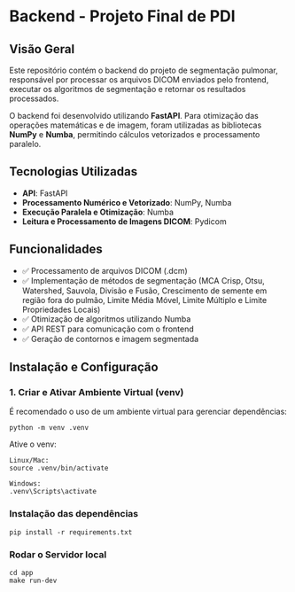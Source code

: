 # Backend - Projeto Final de PDI

## Visão Geral

Este repositório contém o backend do projeto de segmentação pulmonar, responsável por processar os arquivos DICOM enviados pelo frontend, executar os algoritmos de segmentação e retornar os resultados processados.

O backend foi desenvolvido utilizando **FastAPI**. Para otimização das operações matemáticas e de imagem, foram utilizadas as bibliotecas **NumPy** e **Numba**, permitindo cálculos vetorizados e processamento paralelo.

## Tecnologias Utilizadas

- **API**: FastAPI
- **Processamento Numérico e Vetorizado**: NumPy, Numba
- **Execução Paralela e Otimização**: Numba
- **Leitura e Processamento de Imagens DICOM**: Pydicom

## Funcionalidades

- ✅ Processamento de arquivos DICOM (.dcm)
- ✅ Implementação de métodos de segmentação (MCA Crisp, Otsu, Watershed, Sauvola, Divisão e Fusão, Crescimento de semente em região fora do pulmão, Limite Média Móvel, Limite Múltiplo e  Limite Propriedades Locais)
- ✅ Otimização de algoritmos utilizando Numba
- ✅ API REST para comunicação com o frontend
- ✅ Geração de contornos e imagem segmentada

## Instalação e Configuração

### 1. Criar e Ativar Ambiente Virtual (venv)

É recomendado o uso de um ambiente virtual para gerenciar dependências:

```
python -m venv .venv
```

Ative o venv:

```
Linux/Mac:
source .venv/bin/activate

Windows:
.venv\Scripts\activate

```
### Instalação das dependências

```
pip install -r requirements.txt
```

### Rodar o Servidor local 

```
cd app
make run-dev
```
